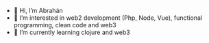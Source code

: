 - 👋 Hi, I’m Abrahán
- 👀 I’m interested in web2 development (Php, Node, Vue), functional programming, clean code and web3
- 🌱 I’m currently learning clojure and web3
